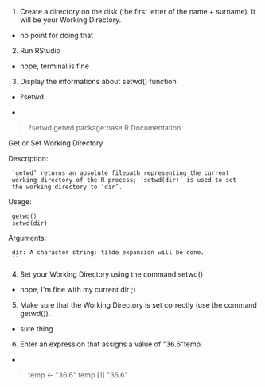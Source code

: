 


1. Create a directory on the disk (the first letter of the name + surname). It will be your Working Directory.
  - no point for doing that

2. Run RStudio
  - nope, terminal is fine
3. Display the informations about setwd() function
  - ?setwd
  - ```
> ?setwd
    getwd                   package:base                   R Documentation

Get or Set Working Directory

Description:

     ‘getwd’ returns an absolute filepath representing the current
     working directory of the R process; ‘setwd(dir)’ is used to set
     the working directory to ‘dir’.

Usage:

     getwd()
     setwd(dir)

Arguments:

     dir: A character string: tilde expansion will be done.
    ```
4. Set your Working Directory using the command setwd()
  - nope, I'm fine with my current dir ;)
5. Make sure that the Working Directory is set correctly (use the command getwd()).
  - sure thing
6. Enter an expression that assigns a value of "36.6"temp.
  - ```
> temp <- "36.6"
> temp
[1] "36.6"
```
